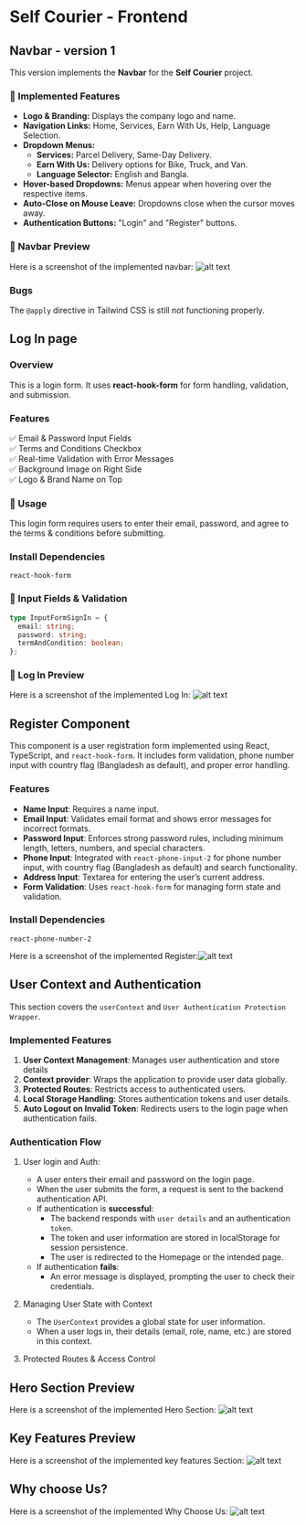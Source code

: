 # Self Courier - Frontend

## Navbar - version 1

This version implements the **Navbar** for the **Self Courier** project.

### 🚀 Implemented Features

- **Logo & Branding:** Displays the company logo and name.
- **Navigation Links:** Home, Services, Earn With Us, Help, Language Selection.
- **Dropdown Menus:**
  - **Services:** Parcel Delivery, Same-Day Delivery.
  - **Earn With Us:** Delivery options for Bike, Truck, and Van.
  - **Language Selector:** English and Bangla.
- **Hover-based Dropdowns:** Menus appear when hovering over the respective items.
- **Auto-Close on Mouse Leave:** Dropdowns close when the cursor moves away.
- **Authentication Buttons:** "Login" and "Register" buttons.

### 📌 Navbar Preview 
 
Here is a screenshot of the implemented navbar: 
![alt text](image.png)


### Bugs
The `@apply` directive in Tailwind CSS is still not functioning properly.


## Log In page

### Overview
This is a login form. It uses **react-hook-form** for form handling, validation, and submission.

### Features
✅ Email & Password Input Fields  
✅ Terms and Conditions Checkbox  
✅ Real-time Validation with Error Messages  
✅ Background Image on Right Side  
✅ Logo & Brand Name on Top  

### 📌 Usage
This login form requires users to enter their email, password, and agree to the terms & conditions before submitting.

###  Install Dependencies
`react-hook-form`

### 📌 Input Fields & Validation

```ts
type InputFormSignIn = {
  email: string;
  password: string;
  termAndCondition: boolean;
};

```

### 📌 Log In Preview 
 

Here is a screenshot of the implemented Log In: ![alt text](image-1.png)



## Register Component

This component is a user registration form implemented using React, TypeScript, and `react-hook-form`. It includes form validation, phone number input with country flag (Bangladesh as default), and proper error handling.

### Features

- **Name Input**: Requires a name input.
- **Email Input**: Validates email format and shows error messages for incorrect formats.
- **Password Input**: Enforces strong password rules, including minimum length, letters, numbers, and special characters.
- **Phone Input**: Integrated with `react-phone-input-2` for phone number input, with country flag (Bangladesh as default) and search functionality.
- **Address Input**: Textarea for entering the user’s current address.
- **Form Validation**: Uses `react-hook-form` for managing form state and validation.



###  Install Dependencies
`react-phone-number-2`


Here is a screenshot of the implemented Register:![alt text](image-3.png)

## User Context and Authentication
This  section covers the `userContext` and `User Authentication Protection Wrapper`.
### Implemented Features
1. **User Context Management**: Manages user authentication and store details
2. **Context provider**: Wraps the application to provide user data globally.
3. **Protected Routes**: Restricts access to authenticated users.
4. **Local Storage Handling**: Stores authentication tokens and user details.
5. **Auto Logout on Invalid Token**: Redirects users to the login page when authentication fails.
### Authentication Flow
1. User login and Auth:
     - A user enters their email and password on the login page.
     - When the user submits the form, a request is sent to the backend authentication API.
     - If authentication is **successful**:
       - The backend responds with `user details` and an authentication `token`.
       - The token and user information are stored in localStorage for session persistence.
       - The user is redirected to the Homepage or the intended page.
     - If authentication **fails**:
       - An error message is displayed, prompting the user to check their credentials.
2. Managing User State with Context
   - The `UserContext` provides a global state for user information.
   - When a user logs in, their details (email, role, name, etc.) are stored in this context.

3. Protected Routes & Access Control


## Hero Section Preview
Here is a screenshot of the implemented Hero Section: ![alt text](image-4.png)

## Key Features Preview
Here is a screenshot of the implemented key features Section: ![alt text](image-5.png)

## Why choose Us? 
Here is a screenshot of the implemented Why Choose Us: ![alt text](image-6.png)
